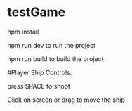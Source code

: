 # testGame

npm install

npm run dev to run the project

npm run build to build the project

#Player Ship Controls:

press SPACE to shoot

Click on screen or drag to move the ship
